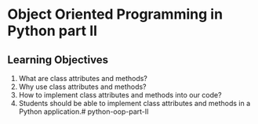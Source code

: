 # Object Oriented Programming in Python part II

## Learning Objectives
1.  What are class attributes and methods?
2.  Why use class attributes and methods?
3.  How to implement class attributes and methods into our code?
4.  Students should be able to implement class attributes and methods in a Python application.# python-oop-part-II
